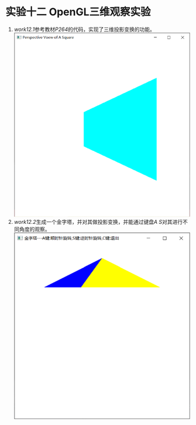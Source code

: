 # 实验十二 OpenGL三维观察实验
1. *work12.1*参考教材*P264*的代码，实现了三维投影变换的功能。
![avatar](/images/work12.1.png)
2. *work12.2*生成一个金字塔，并对其做投影变换，并能通过键盘*A S*对其进行不同角度的观察。
![avatar](/images/work12.2.png)